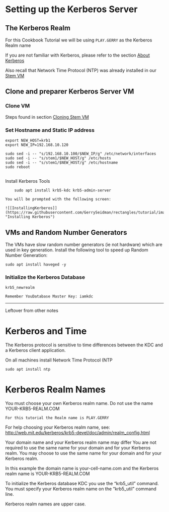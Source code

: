 # Setting up the Kerberos Server

## The Kerberos Realm

 For this Cookbook Tutorial we will be using `PLAY.GERRY` as the Kerberos Realm name

If you are not familiar with Kerberos, please refer to the section [About Kerberos](aboutKerberos.md)

Also recall that Network Time Protocol (NTP) was already installed in our  [Stem VM](stemVM.md)


## Clone and preparer Kerberos Server VM

### Clone VM 
Steps found in section [Cloning Stem VM](cloningStemVM.md)

### Set Hostname and Static IP address

```
export NEW_HOST=krb1
export NEW_IP=192.168.10.120

sudo sed -i -- "s/192.168.10.100/$NEW_IP/g" /etc/network/interfaces
sudo sed -i -- "s/stem1/$NEW_HOST/g" /etc/hosts
sudo sed -i -- "s/stem1/$NEW_HOST/g" /etc/hostname
sudo reboot
```


##
 Install Kerberos Tools

```
	sudo apt install krb5-kdc krb5-admin-server

You will be prompted with the following screen:

![[InstallingKerberos]](https://raw.githubusercontent.com/GerrySeidman/rectangles/tutorial/images/file:///X:/afsTutorial/images/installingKerberos.jpg "Installing Kerberos")

```

## VMs and Random Number Generators

The VMs have slow random number generators (ie not hardware) which are used in key generation.  Install the following tool to speed up Random Number Generation:

	sudo apt install haveged -y

### Initialize the Kerberos Database

	krb5_newrealm

	Remember YouDatabase Master Key: iamkdc

------------------

Leftover from other notes

# Kerberos and Time

The Kerberos protocol is sensitive to time differences between the KDC and a Kerberos client application.

On all machines install Network Time Protocol (NTP

	sudo apt install ntp

	

# Kerberos Realm Names

You must choose your own Kerberos realm name.
Do not use the name YOUR-KRB5-REALM.COM

	For this tutorial the Realm name is PLAY.GERRY

For help choosing your Kerberos realm name, see:
http://web.mit.edu/kerberos/krb5-devel/doc/admin/realm_config.html

Your domain name and your Kerberos realm name may differ
You are not required to use the same name for your domain and for your Kerberos realm. You may choose to use the same name for your domain and for your Kerberos realm.

In this example the domain name is your-cell-name.com and the Kerberos realm 
name is YOUR-KRB5-REALM.COM

To initialize the Kerberos database KDC you use the “krb5_util” command.
You must specify your Kerberos realm name on the “krb5_util” command line.

Kerberos realm names are upper case.
<!--stackedit_data:
eyJoaXN0b3J5IjpbLTEyOTAzMjUxMDldfQ==
-->